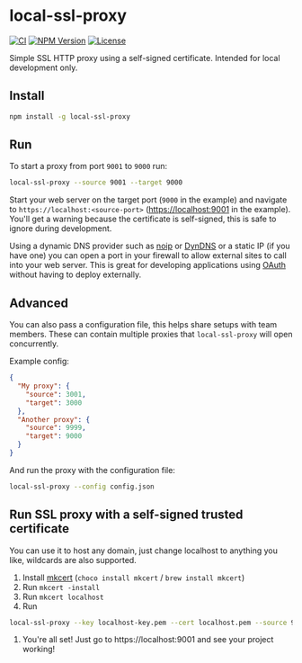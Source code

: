 # local-ssl-proxy

[![CI](https://github.com/cameronhunter/prettier-package-json/actions/workflows/ci.yml/badge.svg)](https://github.com/cameronhunter/prettier-package-json/actions/workflows/ci.yml) [![NPM Version](https://img.shields.io/npm/v/local-ssl-proxy.svg)](https://npmjs.org/package/local-ssl-proxy) [![License](https://img.shields.io/npm/l/local-ssl-proxy.svg)](https://github.com/cameronhunter/local-ssl-proxy/blob/master/LICENSE.md)

Simple SSL HTTP proxy using a self-signed certificate. Intended for local development only.

## Install

```sh
npm install -g local-ssl-proxy
```

## Run

To start a proxy from port `9001` to `9000` run:

```sh
local-ssl-proxy --source 9001 --target 9000
```

Start your web server on the target port (`9000` in the example) and navigate to `https://localhost:<source-port>` ([https://localhost:9001](https://localhost:9001) in the example). You'll get a warning because the certificate is self-signed, this is safe to ignore during development.

Using a dynamic DNS provider such as [noip](http://www.noip.com/personal/) or [DynDNS](http://dyn.com/dns/) or a static IP (if you have one) you can open a port in your firewall to allow external sites to call into your web server. This is great for developing applications using [OAuth](http://oauth.net/) without having to deploy externally.

## Advanced

You can also pass a configuration file, this helps share setups with team members. These can contain multiple proxies that `local-ssl-proxy` will open concurrently.

Example config:

```json
{
  "My proxy": {
    "source": 3001,
    "target": 3000
  },
  "Another proxy": {
    "source": 9999,
    "target": 9000
  }
}
```

And run the proxy with the configuration file:

```sh
local-ssl-proxy --config config.json
```

## Run SSL proxy with a self-signed trusted certificate

You can use it to host any domain, just change localhost to anything you like, wildcards are also supported.

1. Install [mkcert](https://github.com/FiloSottile/mkcert) (`choco install mkcert` / `brew install mkcert`)
1. Run `mkcert -install`
1. Run `mkcert localhost`
1. Run

```sh
local-ssl-proxy --key localhost-key.pem --cert localhost.pem --source 9001 --target 9000
```

1. You're all set! Just go to https://localhost:9001 and see your project working!
